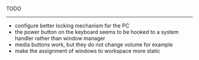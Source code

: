 TODO
____

- configure better locking mechanism for the PC
- the power button on the keyboard seems to be hooked to a system handler rather than window manager
- media buttons work, but they do not change volume for example
- make the assignment of windows to workspace more static
